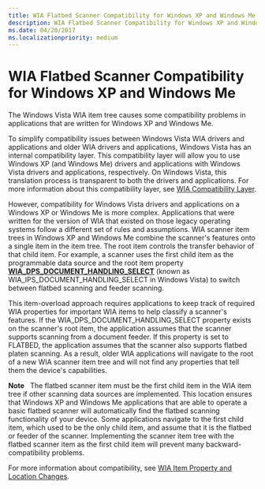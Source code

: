 ```yaml
---
title: WIA Flatbed Scanner Compatibility for Windows XP and Windows Me
description: WIA Flatbed Scanner Compatibility for Windows XP and Windows Me
ms.date: 04/20/2017
ms.localizationpriority: medium
---
```


# WIA Flatbed Scanner Compatibility for Windows XP and Windows Me





The Windows Vista WIA item tree causes some compatibility problems in applications that are written for Windows XP and Windows Me.

To simplify compatibility issues between Windows Vista WIA drivers and applications and older WIA drivers and applications, Windows Vista has an internal compatibility layer. This compatibility layer will allow you to use Windows XP (and Windows Me) drivers and applications with Windows Vista drivers and applications, respectively. On Windows Vista, this translation process is transparent to both the drivers and applications. For more information about this compatibility layer, see [WIA Compatibility Layer](wia-compatibility-layer.md).

However, compatibility for Windows Vista drivers and applications on a Windows XP or Windows Me is more complex. Applications that were written for the version of WIA that existed on those legacy operating systems follow a different set of rules and assumptions. WIA scanner item trees in Windows XP and Windows Me combine the scanner's features onto a single item in the item tree. The root item controls the transfer behavior of that child item. For example, a scanner uses the first child item as the programmable data source and the root item property [**WIA\_DPS\_DOCUMENT\_HANDLING\_SELECT**](./wia-dps-document-handling-select.md) (known as WIA\_IPS\_DOCUMENT\_HANDLING\_SELECT in Windows Vista) to switch between flatbed scanning and feeder scanning.

This item-overload approach requires applications to keep track of required WIA properties for important WIA items to help classify a scanner's features. If the WIA\_DPS\_DOCUMENT\_HANDLING\_SELECT property exists on the scanner's root item, the application assumes that the scanner supports scanning from a document feeder. If this property is set to FLATBED, the application assumes that the scanner also supports flatbed platen scanning. As a result, older WIA applications will navigate to the root of a new WIA scanner item tree and will not find any properties that tell them the device's capabilities.

**Note**   The flatbed scanner item must be the first child item in the WIA item tree if other scanning data sources are implemented. This location ensures that Windows XP and Windows Me applications that are able to operate a basic flatbed scanner will automatically find the flatbed scanning functionality of your device. Some applications navigate to the first child item, which used to be the only child item, and assume that it is the flatbed or feeder of the scanner. Implementing the scanner item tree with the flatbed scanner item as the first child item will prevent many backward-compatibility problems.

 

For more information about compatibility, see [WIA Item Property and Location Changes](wia-item-property-and-location-changes.md).

 

